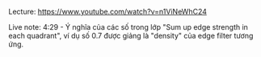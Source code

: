 Lecture: https://www.youtube.com/watch?v=n1ViNeWhC24

Live note:
4:29 - Ý nghĩa của các số trong lớp "Sum up edge strength in each quadrant", ví dụ số 0.7 được giảng là "density" của edge filter tương ứng.
